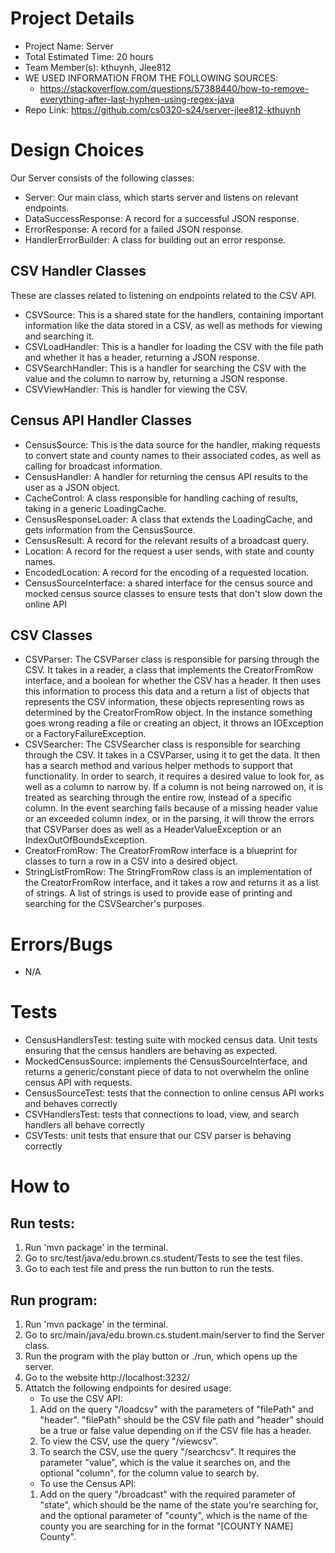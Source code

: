 # Project Details
- Project Name: Server
- Total Estimated Time: 20 hours
- Team Member(s): kthuynh, Jlee812
- WE USED INFORMATION FROM THE FOLLOWING SOURCES:
    - https://stackoverflow.com/questions/57388440/how-to-remove-everything-after-last-hyphen-using-regex-java
- Repo Link: https://github.com/cs0320-s24/server-jlee812-kthuynh

# Design Choices
Our Server consists of the following classes:
- Server: Our main class, which starts server and listens on relevant endpoints.
- DataSuccessResponse: A record for a successful JSON response.
- ErrorResponse: A record for a failed JSON response.
- HandlerErrorBuilder: A class for building out an error response.

## CSV Handler Classes
These are classes related to listening on endpoints related to the CSV API.
- CSVSource: This is a shared state for the handlers, containing important information like
the data stored in a CSV, as well as methods for viewing and searching it.
- CSVLoadHandler: This is a handler for loading the CSV with the file path and whether it
has a header, returning a JSON response.
- CSVSearchHandler: This is a handler for searching the CSV with the value and the column to narrow
by, returning a JSON response.
- CSVViewHandler: This is handler for viewing the CSV.

## Census API Handler Classes
- CensusSource: This is the data source for the handler, making requests to convert state and
county names to their associated codes, as well as calling for broadcast information.
- CensusHandler: A handler for returning the census API results to the user as a JSON object.
- CacheControl: A class responsible for handling caching of results, taking in a generic
LoadingCache.
- CensusResponseLoader: A class that extends the LoadingCache, and gets information from the 
CensusSource.
- CensusResult: A record for the relevant results of a broadcast query.
- Location: A record for the request a user sends, with state and county names.
- EncodedLocation: A record for the encoding of a requested location.
- CensusSourceInterface: a shared interface for the census source and mocked census source classes
to ensure tests that don't slow down the online API

## CSV Classes
- CSVParser: The CSVParser class is responsible for parsing through the CSV. It takes in a reader,
  a class that implements the CreatorFromRow interface, and a boolean for whether the CSV has a header.
  It then uses this information to process this data and a return a list of objects that represents
  the CSV information, these objects representing rows as determined by the CreatorFromRow object. In
  the instance something goes wrong reading a file or creating an object, it throws an IOException or
  a FactoryFailureException.
- CSVSearcher: The CSVSearcher class is responsible for searching through the CSV. It takes in a
  CSVParser, using it to get the data. It then has a search method and various helper methods
  to support that functionality. In order to search, it requires a desired value to look for, as well
  as a column to narrow by. If a column is not being narrowed on, it is treated as searching through
  the entire row, instead of a specific column. In the event searching fails because of a missing
  header value or an exceeded column index, or in the parsing, it will throw the errors that
  CSVParser does as well as a HeaderValueException or an IndexOutOfBoundsException.
- CreatorFromRow: The CreatorFromRow interface is a blueprint for classes to turn a row in a
  CSV into a desired object.
- StringListFromRow: The StringFromRow class is an implementation of the CreatorFromRow interface,
  and it takes a row and returns it as a list of strings. A list of strings is used to provide
  ease of printing and searching for the CSVSearcher's purposes.

# Errors/Bugs
- N/A

# Tests
- CensusHandlersTest: testing suite with mocked census data. Unit tests ensuring that the census
  handlers are behaving as expected.
- MockedCensusSource: implements the CensusSourceInterface, and returns a generic/constant piece
of data to not overwhelm the online census API with requests.
- CensusSourceTest: tests that the connection to online census API works and behaves correctly
- CSVHandlersTest: tests that connections to load, view, and search handlers all behave correctly
- CSVTests: unit tests that ensure that our CSV parser is behaving correctly

# How to
## Run tests:
1. Run 'mvn package' in the terminal.
2. Go to src/test/java/edu.brown.cs.student/Tests to see the test files.
3. Go to each test file and press the run button to run the tests.

## Run program:
1. Run 'mvn package' in the terminal.
2. Go to src/main/java/edu.brown.cs.student.main/server to find the Server class.
3. Run the program with the play button or ./run, which opens up the server.
4. Go to the website http://localhost:3232/
5. Attatch the following endpoints for desired usage:
   - To use the CSV API:
   1. Add on the query "/loadcsv" with the parameters of "filePath" and "header". "filePath"
   should be the CSV file path and "header" should be a true or false value depending on
   if the CSV file has a header.
   2. To view the CSV, use the query "/viewcsv".
   3. To search the CSV, use the query "/searchcsv". It requires the parameter "value", which
   is the value it searches on, and the optional "column", for the column value to search by.
   - To use the Census API:
   1. Add on the query "/broadcast" with the required parameter of "state", which should be
   the name of the state you're searching for, and the optional parameter of "county", which
   is the name of the county you are searching for in the format "[COUNTY NAME] County".